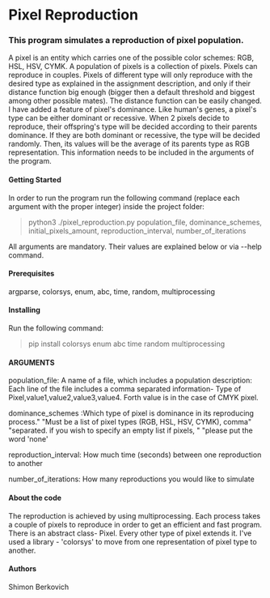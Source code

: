 # **Pixel Reproduction**

### This program simulates a reproduction of pixel population.
A pixel is an entity which carries one of the possible color schemes: RGB, HSL, HSV, CYMK.
A population of pixels is a collection of pixels.
Pixels can reproduce in couples. 
Pixels of different type will only reproduce with the desired type as explained in the assignment description,
and only if their distance function big enough 
(bigger then a default threshold and biggest among other possible mates). The distance function can be easily changed.
I have added a feature of pixel's dominance. Like human's genes, a pixel's type can be either dominant or recessive.
When 2 pixels decide to reproduce, their offspring's type will be decided according to their parents dominance. If they
are both dominant or recessive, the type will be decided randomly. Then, its values will be the average of its parents
type as RGB representation.
This information needs to be included in the arguments of the program.


#### Getting Started
In order to run the program run the following command (replace each argument with the proper integer) inside the project folder:

> python3 ./pixel_reproduction.py population_file, dominance_schemes, initial_pixels_amount, reproduction_interval, number_of_iterations

All arguments are mandatory. 
Their values are explained below or via --help command.

#### Prerequisites
argparse, colorsys, enum, abc, time, random, multiprocessing 

#### Installing
Run the following command:

> pip install colorsys enum abc time random multiprocessing 

#### ARGUMENTS
population_file: A name of a file, which includes a population description: Each line
                                                of the file includes a comma separated information- 
                                                Type of Pixel,value1,value2,value3,value4.
                                                Forth value is in the case of CMYK pixel.

dominance_schemes :Which type of pixel is dominance in its reproducing process."
                                                  "Must be a list of pixel types (RGB, HSL, HSV, CYMK), comma"
                                                  "separated. if you wish to specify an empty list if pixels, "
                                                  "please put the word 'none' 

reproduction_interval: How much time (seconds) between one reproduction to another

number_of_iterations: How many reproductions you would like to simulate


#### About the code
The reproduction is achieved by using multiprocessing. Each process takes a couple of pixels to reproduce in order to
get an efficient and fast program.
There is an abstract class- Pixel. Every other type of pixel extends it.
I've used a library - 'colorsys' to move from one representation of pixel type to another.

#### Authors
Shimon Berkovich
